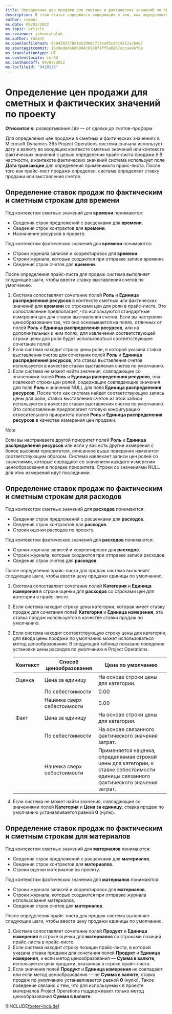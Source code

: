 ```yaml
---
title: Определение цен продажи для сметных и фактических значений по проекту
description: В этой статье содержится информация о том, как определяются цены продажи для сметных и фактических значений по проекту.
author: rumant
ms.date: 09/01/2022
ms.topic: article
ms.reviewer: johnmichalak
ms.author: rumant
ms.openlocfilehash: 6504302578d1eb3d00c717ea93cd4c4212acb4e7
ms.sourcegitcommit: 16c9eded66d60d4c654872ff5a0267cccae9ef0e
ms.translationtype: HT
ms.contentlocale: ru-RU
ms.lasthandoff: 09/07/2022
ms.locfileid: "9410135"
---
```

# <a name="determine-sales-prices-for-project-estimates-and-actuals"></a>Определение цен продажи для сметных и фактических значений по проекту

_**Относится к:** развертывание Lite — от сделки до счетов-проформ_

Для определения цен продажи в сметных и фактических значениях в Microsoft Dynamics 365 Project Operations система сначала использует дату и валюту  во входящем контексте сметных значений или контексте фактических значений с целью определения прайс-листа продажи.ё В частности, в контексте фактических значений система использует поле **Дата транзакции** для определения применимого прайс-листа. После того как прайс-лист продажи определен, система определяет ставку продажи или выставления счетов.

## <a name="determining-sales-rates-on-actual-and-estimate-lines-for-time"></a>Определение ставок продаж по фактическим и сметным строкам для времени

Под контекстом сметных значений для **времени** понимаются:

- Сведения строк предложений с расценками для **времени**.
- Сведения строк контрактов для **времени**.
- Назначение ресурсов в проекте.

Под контекстом фактических значений для **времени** понимаются:

- Строки журнала записей и корректировок для **времени**.
- Строки журнала, которые создаются при отправке записи времени.
- Сведения строк счетов для **времени**. 

После определения прайс-листа для продаж система выполняет следующие шаги, чтобы ввести ставку выставления счетов по умолчанию.

1. Система сопоставляет сочетание полей **Роль** и **Единица распределения ресурсов** в контексте сметных или фактических значений для **времени** со строками цен для роли в прайс-листе. Это сопоставление предполагает, что используются стандартные измерения цен для ставок выставления счетов. Если вы настроили ценообразование так, что оно основывается на полях, отличных от полей **Роль** и **Единица распределения ресурсов**, или на дополнительных к ним полях, для извлечения соответствующей строки цены для роли будет использоваться соответствующее сочетание полей.
1. Если система находит строку цены роли, в которой указана ставка выставления счетов для сочетания полей **Роль** и **Единица распределения ресурсов**, эта ставка выставления счетов используется в качестве ставки выставления счетов по умолчанию.
1. Если система не может найти значения, совпадающие со значениями полей **Роль** и **Единица распределения ресурсов**, она извлекает строки цен ролей, содержащие совпадающие значения для поля **Роль** и значения NULL для поля **Единица распределения ресурсов**. После того как система найдет соответствующую запись цены для роли, ставка выставления счетов из этой записи используется в качестве ставки выставления счетов по умолчанию. Это сопоставление предполагает готовую конфигурацию относительного приоритета полей **Роль** и **Единица распределения ресурсов** в качестве измерения цен продажи.

> [!NOTE]
> Если вы настраиваете другой приоритет полей **Роль** и **Единица распределения ресурсов** или если у вас есть другие измерения с более высоким приоритетом, описанное выше поведение изменится соответствующим образом. Система извлекает записи цен ролей со значениями, которые совпадают со значением каждого измерения ценообразования в порядке приоритета. Строки со значениями NULL для этих измерений идут последними.

## <a name="determining-sales-rates-on-actual-and-estimate-lines-for-expense"></a>Определение ставок продаж по фактическим и сметным строкам для расходов

Под контекстом сметных значений для **расходов** понимаются:

- Сведения строк предложений с расценками для **расходов**.
- Сведения строк контрактов для **расходов**.
- Строки оценки расходов по проекту.

Под контекстом фактических значений для **расходов** понимаются:

- Строки журнала записей и корректировок для **расходов**.
- Строки журнала, которые создаются при отправке записи расходов.
- Сведения строк счетов для **расходов**. 

После определения прайс-листа для продаж система выполняет следующие шаги, чтобы ввести цену продажи единицы по умолчанию.

1. Система сопоставляет сочетание полей **Категория** и **Единица измерения** в строке оценки для **расходов** со строками цен для категории в прайс-листе.
1. Если система находит строку цены категории, которая имеет ставку продаж для сочетания полей **Категория** и **Единица измерения**, эта ставка продаж используется в качестве ставки продаж по умолчанию.
1. Если система находит соответствующую строку цены для категории, для ввода цены продажи по умолчанию может использоваться метод ценообразования. В следующей таблице показано поведение установки цены расходов по умолчанию в Project Operations.

    | Контекст | Способ ценообразования | Цена по умолчанию |
    | --- | --- | --- |
    | Оценка | Цена за единицу | На основе строки цены для категории. |
    |        | По себестоимости | 0.00 |
    |        | Наценка сверх себестоимости | 0.00 |
    | Факт | Цена за единицу | На основе строки цены для категории. |
    |        | По себестоимости | На основе связанного фактического значения затрат. |
    |        | Наценка сверх себестоимости | Применяется наценка, определяемая строкой цены для категории, к ставке себестоимости единицы связанного фактического значения затрат. |

1. Если система не может найти значения, совпадающие со значениями полей **Категория** и **Цена за единицу**, ставка продаж по умолчанию устанавливается равной **0** (нулю).

## <a name="determining-sales-rates-on-actual-and-estimate-lines-for-material"></a>Определение ставок продаж по фактическим и сметным строкам для материалов

Под контекстом сметных значений для **материалов** понимаются:

- Сведения строк предложений с расценками для **материалов**.
- Сведения строк контрактов для **материалов**.
- Строки оценки материалов по проекту.

Под контекстом фактических значений для **материалов** понимаются:

- Строки журнала записей и корректировок для **материалов**.
- Строки журнала, которые создаются при отправке журнала использования материалов.
- Сведения строк счетов для **материалов**. 

После определения прайс-листа для продаж система выполняет следующие шаги, чтобы ввести цену продажи единицы по умолчанию.

1. Система сопоставляет сочетание полей **Продукт** и **Единица измерения** в строке оценки для **материалов** со строками позиций прайс-листа в прайс-листе.
1. Если система находит строку позиции прайс-листа, в которой указана ставка продажи для сочетания полей **Продукт** и **Единица измерения**, и если метод ценообразования — **Сумма в валюте**, используется цена продажи, указанная в строке прайс-листа. 
1. Если значения полей **Продукт** и **Единица измерения** не совпадают, или если метод ценообразования — не **Сумма в валюте**, ставка продаж по умолчанию устанавливается равной **0** (нулю). Такое поведение связано с тем, что для используемых в проекте материалов Project Operations поддерживает только метод ценообразования **Сумма в валюте**.

[!INCLUDE[footer-include](../../includes/footer-banner.md)]
